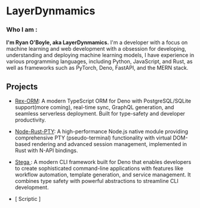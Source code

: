 # LayerDynmamics


### Who I am : 

**I'm Ryan O'Boyle, aka LayerDynmamics.** I'm a developer with a focus on machine learning and web development with a obsession for developing, understanding and deploying machine learning models, I have experience in various programming languages, including Python, JavaScript, and Rust, as well as frameworks such as PyTorch, Deno, FastAPI, and the MERN stack.

## Projects

- [Rex-ORM](https://github.com/LayerDynamics/rex-orm): A modern TypeScript ORM for Deno with PostgreSQL/SQLite support(more coming), real-time sync, GraphQL generation, and seamless serverless deployment. Built for type-safety and developer productivity.

- [Node-Rust-PTY](https://github.com/LayerDynamics/node-rust-pty): A high-performance Node.js native module providing comprehensive PTY (pseudo-terminal) functionality with virtual DOM-based rendering and advanced session management, implemented in Rust with N-API bindings.

- [ Stega ](https://github.com/LayerDynamics/stega): A modern CLI framework built for Deno that enables developers to create sophisticated command-line applications with features like workflow automation, template generation, and service management. It combines type safety with powerful abstractions to streamline CLI development.

- [ Scriptic ]